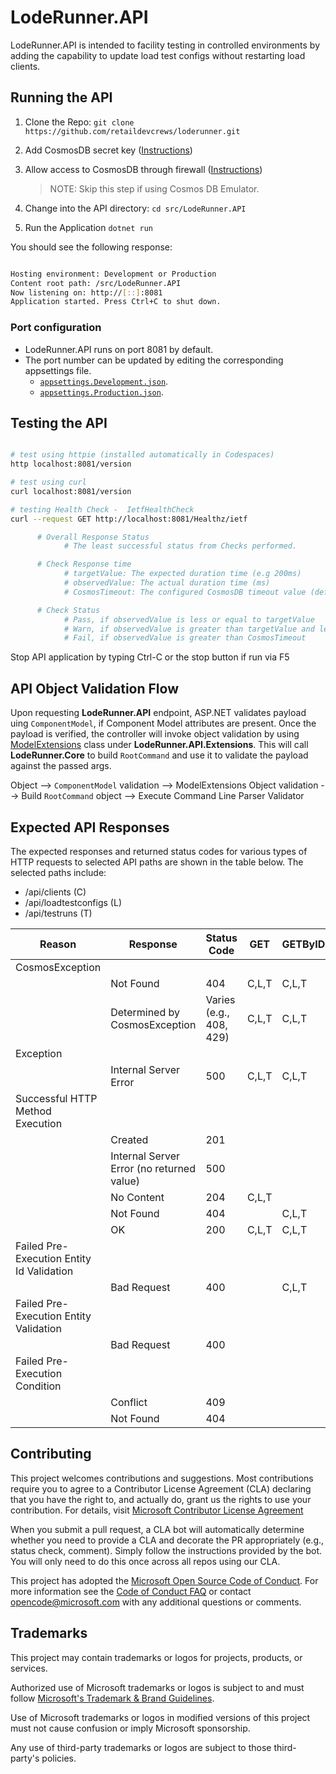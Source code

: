 # LodeRunner.API

LodeRunner.API is intended to facility testing in controlled environments by adding the capability to update load test configs without restarting load clients.

## Running the API

1. Clone the Repo:
      `git clone https://github.com/retaildevcrews/loderunner.git`

2. Add CosmosDB secret key ([Instructions](../LodeRunner.Data/README.md#cosmosdb-key))

3. Allow access to CosmosDB through firewall ([Instructions](../LodeRunner.Data/README.md#cosmosdb-firewall-ip-ranges))
      > NOTE: Skip this step if using Cosmos DB Emulator.

4. Change into the API directory:
      `cd src/LodeRunner.API`

5. Run the Application
      `dotnet run`

You should see the following response:

```bash

Hosting environment: Development or Production
Content root path: /src/LodeRunner.API
Now listening on: http://[::]:8081
Application started. Press Ctrl+C to shut down.

```

### Port configuration

- LodeRunner.API runs on port 8081 by default.
- The port number can be updated by editing the corresponding appsettings file.
  - [`appsettings.Development.json`](../AppSettings/appsettings.Development.json).
  - [`appsettings.Production.json`](../AppSettings/appsettings.Production.json).

## Testing the API

```bash

# test using httpie (installed automatically in Codespaces)
http localhost:8081/version

# test using curl
curl localhost:8081/version

# testing Health Check -  IetfHealthCheck
curl --request GET http://localhost:8081/Healthz/ietf

      # Overall Response Status
            # The least successful status from Checks performed.

      # Check Response time
            # targetValue: The expected duration time (e.g 200ms)
            # observedValue: The actual duration time (ms)
            # CosmosTimeout: The configured CosmosDB timeout value (default 60 seconds)

      # Check Status
            # Pass, if observedValue is less or equal to targetValue
            # Warn, if observedValue is greater than targetValue and less than CosmosTimeout
            # Fail, if observedValue is greater than CosmosTimeout

```

Stop API application by typing Ctrl-C or the stop button if run via F5

## API Object Validation Flow

Upon requesting **LodeRunner.API** endpoint, ASP.NET validates payload uing `ComponentModel`, if Component Model attributes are present. Once the payload is verified, the controller will invoke object validation by using [ModelExtensions](src/Extensions/ModelExtensions.cs) class under **LodeRunner.API.Extensions**. This will call **LodeRunner.Core** to build `RootCommand` and use it to validate the payload against the passed args.

Object --> `ComponentModel` validation --> ModelExtensions Object validation --> Build `RootCommand` object --> Execute Command Line Parser Validator

## Expected API Responses

The expected responses and returned status codes for various types of HTTP requests to selected API paths are shown in the table below. The selected paths include:

* /api/clients (C)
* /api/loadtestconfigs (L)
* /api/testruns (T)

| Reason	| Response	| Status Code	| GET	| GETByID	| POST	| PUT	| DELETE 
| ---- | ---- | ---- | ---- | ---- | ---- | ---- | ---- |
| CosmosException |						
| |	Not Found |	404 |	C,L,T |	C,L,T |	L,T |	L,T	| L,T
| | Determined by CosmosException |	Varies (e.g., 408, 429)	| C,L,T	| C,L,T	| L,T	| L,T	| L,T
| Exception	
| |	Internal Server Error	| 500	| C,L,T	| C,L,T	| L,T	| L,T	| L,T
| Successful HTTP Method Execution							
| |	Created	| 201		| |	| L,T		
| |	Internal Server Error (no returned value) | 500 |	| | L,T	| L,T	| L,T
| |	No Content	| 204	| C,L,T		| |	| L,T	| L,T
| |	Not Found	| 404	|	| C,L,T	|	| L,T	| L,T
| |	OK	| 200	| C,L,T	| C,L,T	|	|	| L,T
| Failed Pre-Execution Entity Id Validation						
| |	Bad Request	| 400	|	| C,L,T	|	| L,T	| L,T
| Failed Pre-Execution Entity Validation							
| | Bad Request	| 400	| 	| |	L,T	| L,T	
| Failed Pre-Execution Condition							
| | Conflict	| 409	| | | |	| T
| | Not Found	| 404	| | | | | T

## Contributing

This project welcomes contributions and suggestions.  Most contributions require you to agree to a Contributor License Agreement (CLA) declaring that you have the right to, and actually do, grant us the rights to use your contribution. For details, visit [Microsoft Contributor License Agreement](https://cla.opensource.microsoft.com)

When you submit a pull request, a CLA bot will automatically determine whether you need to provide a CLA and decorate the PR appropriately (e.g., status check, comment). Simply follow the instructions provided by the bot. You will only need to do this once across all repos using our CLA.

This project has adopted the [Microsoft Open Source Code of Conduct](https://opensource.microsoft.com/codeofconduct/). For more information see the [Code of Conduct FAQ](https://opensource.microsoft.com/codeofconduct/faq/) or contact [opencode@microsoft.com](mailto:opencode@microsoft.com) with any additional questions or comments.

## Trademarks

This project may contain trademarks or logos for projects, products, or services.

Authorized use of Microsoft trademarks or logos is subject to and must follow [Microsoft's Trademark & Brand Guidelines](https://www.microsoft.com/en-us/legal/intellectualproperty/trademarks/usage/general).

Use of Microsoft trademarks or logos in modified versions of this project must not cause confusion or imply Microsoft sponsorship.

Any use of third-party trademarks or logos are subject to those third-party's policies.
